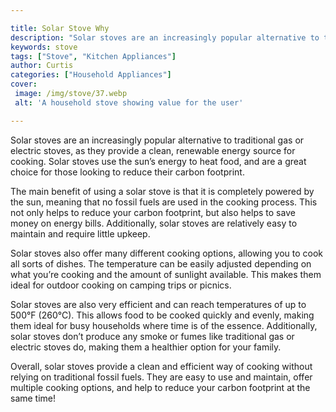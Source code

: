 ```yaml
---

title: Solar Stove Why
description: "Solar stoves are an increasingly popular alternative to traditional gas or electric stoves, as they provide a clean, renewable ene...continue on"
keywords: stove
tags: ["Stove", "Kitchen Appliances"]
author: Curtis
categories: ["Household Appliances"]
cover: 
 image: /img/stove/37.webp
 alt: 'A household stove showing value for the user'

---
```


Solar stoves are an increasingly popular alternative to traditional gas or electric stoves, as they provide a clean, renewable energy source for cooking. Solar stoves use the sun’s energy to heat food, and are a great choice for those looking to reduce their carbon footprint.

The main benefit of using a solar stove is that it is completely powered by the sun, meaning that no fossil fuels are used in the cooking process. This not only helps to reduce your carbon footprint, but also helps to save money on energy bills. Additionally, solar stoves are relatively easy to maintain and require little upkeep.

Solar stoves also offer many different cooking options, allowing you to cook all sorts of dishes. The temperature can be easily adjusted depending on what you’re cooking and the amount of sunlight available. This makes them ideal for outdoor cooking on camping trips or picnics.

Solar stoves are also very efficient and can reach temperatures of up to 500°F (260°C). This allows food to be cooked quickly and evenly, making them ideal for busy households where time is of the essence. Additionally, solar stoves don’t produce any smoke or fumes like traditional gas or electric stoves do, making them a healthier option for your family.

Overall, solar stoves provide a clean and efficient way of cooking without relying on traditional fossil fuels. They are easy to use and maintain, offer multiple cooking options, and help to reduce your carbon footprint at the same time!
